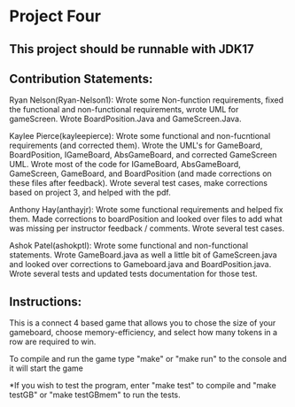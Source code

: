 # Project Four
This project should be runnable with JDK17
--------------------------------------------------------
## Contribution Statements:

Ryan Nelson(Ryan-Nelson1): Wrote some Non-function requirements, fixed the functional and non-functional requirements, wrote UML for gameScreen. Wrote BoardPosition.Java and GameScreen.Java.

Kaylee Pierce(kayleepierce): Wrote some functional and non-fucntional requirements (and corrected them). Wrote the UML's for GameBoard, BoardPosition, IGameBoard, AbsGameBoard, and corrected GameScreen UML. Wrote most of the code for IGameBoard, AbsGameBoard, GameScreen, GameBoard, and BoardPosition (and made corrections on these files after feedback). Wrote several test cases, make corrections based on project 3, and helped with the pdf.

Anthony Hay(anthayjr): Wrote some functional requirements and helped fix them. Made corrections to boardPosition and looked over files to add what was missing per instructor feedback / comments. Wrote several test cases.

Ashok Patel(ashokptl): Wrote some functional and non-functional statements. Wrote GameBoard.java as well a little bit of GameScreen.java and looked over corrections to Gameboard.java and BoardPosition.java. Wrote several tests and updated tests documentation for those test.

## Instructions:
This is a connect 4 based game that allows you to chose the size of your gameboard, choose memory-efficiency, and select how many tokens in a row are required to win.

To compile and run the game type "make" or  "make run" to the console and it will start the game

*If you wish to test the program, enter "make test" to compile and "make testGB" or "make testGBmem" to run the tests.
